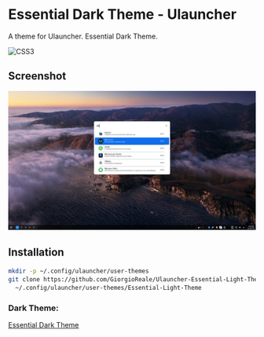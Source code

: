 # Essential Dark Theme - Ulauncher
A theme for Ulauncher. Essential Dark Theme.

![CSS3](https://img.shields.io/badge/css3-%231572B6.svg?style=for-the-badge&logo=css3&logoColor=white)

## Screenshot
![](Screenshot_2022-04-24_19-02-22.png)

## Installation
```sh
mkdir -p ~/.config/ulauncher/user-themes
git clone https://github.com/GiorgioReale/Ulauncher-Essential-Light-Theme.git \
  ~/.config/ulauncher/user-themes/Essential-Light-Theme
```

### Dark Theme:
[Essential Dark Theme](https://github.com/GiorgioReale/Ulauncher-Essential-Dark-Theme)

